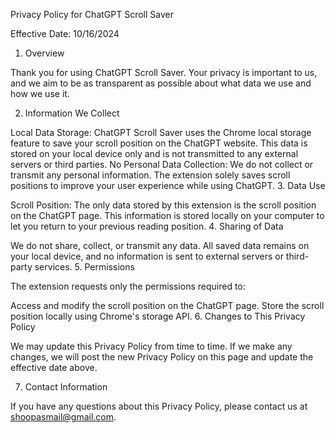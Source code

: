 Privacy Policy for ChatGPT Scroll Saver

Effective Date: 10/16/2024

1. Overview

Thank you for using ChatGPT Scroll Saver. Your privacy is important to us, and we aim to be as transparent as possible about what data we use and how we use it.

2. Information We Collect

Local Data Storage: ChatGPT Scroll Saver uses the Chrome local storage feature to save your scroll position on the ChatGPT website. This data is stored on your local device only and is not transmitted to any external servers or third parties.
No Personal Data Collection: We do not collect or transmit any personal information. The extension solely saves scroll positions to improve your user experience while using ChatGPT.
3. Data Use

Scroll Position: The only data stored by this extension is the scroll position on the ChatGPT page. This information is stored locally on your computer to let you return to your previous reading position.
4. Sharing of Data

We do not share, collect, or transmit any data. All saved data remains on your local device, and no information is sent to external servers or third-party services.
5. Permissions

The extension requests only the permissions required to:

Access and modify the scroll position on the ChatGPT page.
Store the scroll position locally using Chrome's storage API.
6. Changes to This Privacy Policy

We may update this Privacy Policy from time to time. If we make any changes, we will post the new Privacy Policy on this page and update the effective date above.

7. Contact Information

If you have any questions about this Privacy Policy, please contact us at shoopasmail@gmail.com.
